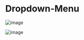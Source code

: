 # Dropdown-Menu

![image](https://user-images.githubusercontent.com/13871390/164383447-ebdcf360-3d90-4385-ae51-dd6a65bf54b0.png)

![image](https://user-images.githubusercontent.com/13871390/164383466-0afa2cb9-c280-49d6-86db-d2b955b48946.png)
